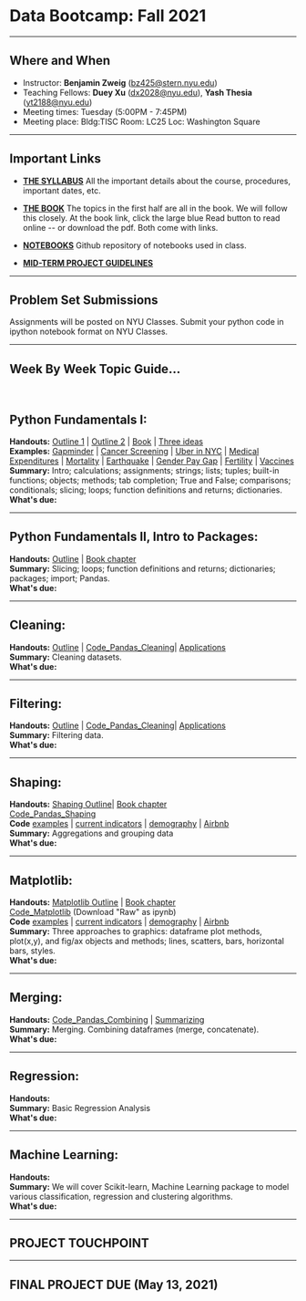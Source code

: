 # Data Bootcamp: Fall 2021

---

## Where and When
- Instructor: **Benjamin Zweig** (bz425@stern.nyu.edu)
- Teaching Fellows: **Duey Xu** (dx2028@nyu.edu), **Yash Thesia** (yt2188@nyu.edu)<br>
- Meeting times: Tuesday (5:00PM - 7:45PM)
- Meeting place: Bldg:TISC Room: LC25 Loc: Washington Square

---
## Important Links

- **[THE SYLLABUS](https://github.com/nyusterndatabootcamp/NYU-Data-Bootcamp/blob/master/DataBootcamp_Syllabus_S21.docx.pdf)** All the important details about the course, procedures, important dates, etc.

- **[THE BOOK](https://nyudatabootcamp.gitbook.io/thebook/)**  The topics in the first half are all in the book. We will follow this closely. At the book link, click the large blue Read button to read online -- or download the pdf.  Both come with links.

- **[NOTEBOOKS](https://github.com/nyusterndatabootcamp/notebooks/tree/master/book_notebooks)** Github repository of notebooks used in class.

- **[MID-TERM PROJECT GUIDELINES](https://github.com/nyusterndatabootcamp/NYU-Data-Bootcamp/blob/master/Midterm_project_guidelines_Spring2021.pdf)**





---
## Problem Set Submissions

Assignments will be posted on NYU Classes. Submit your python code in ipython notebook format on NYU Classes.

---

## Week By Week Topic Guide...

<br>

## Python Fundamentals I: 
**Handouts:**  [Outline 1](https://github.com/nyusterndatabootcamp/teaching_materials/blob/master/documents/bootcamp_topic_intro.pdf) | [Outline 2](https://github.com/nyusterndatabootcamp/teaching_materials/blob/master/documents/bootcamp_topic_pyfun1.pdf) | [Book](https://nyudatabootcamp.gitbook.io/thebook) | [Three ideas](https://github.com/nyusterndatabootcamp/teaching_materials/blob/master/documents/bootcamp_3ideas.pdf) <br>
**Examples:**  [Gapminder](http://www.gapminder.org/world/) | [Cancer Screening](http://www.vox.com/2015/10/28/9631500/does-mammography-work) | [Uber in NYC](http://fivethirtyeight.com/features/uber-is-serving-new-yorks-outer-boroughs-more-than-taxis-are/) | [Medical Expenditures](http://www.nihcm.org/pdf/DataBrief3%20Final.pdf) | [Mortality](http://www.pnas.org/content/early/2015/10/29/1518393112.full.pdf) | [Earthquake](https://jawbone.com/blog/napa-earthquake-effect-on-sleep/) | [Gender Pay Gap](http://esoltas.blogspot.com/2014/04/how-big-is-gender-pay-gap_10.html) | [Fertility](http://www.randalolson.com/2015/08/23/small-multiples-vs-animated-gifs-for-showing-changes-in-fertility-rates-over-time/) | [Vaccines](http://graphics.wsj.com/infectious-diseases-and-vaccines/) <br>
**Summary:**  Intro; calculations; assignments; strings; lists; tuples; built-in functions; objects; methods; tab completion; True and False; comparisons; conditionals; slicing; loops; function definitions and returns; dictionaries.<br>
**What's due:** 

---
## Python Fundamentals II, Intro to Packages: 
**Handouts:**  [Outline](https://github.com/nyusterndatabootcamp/teaching_materials/blob/master/documents/bootcamp_topic_pyfun2.pdf) | [Book chapter](https://nyudatabootcamp.gitbook.io/thebook/py-fun2) <br>
**Summary:**  Slicing; loops; function definitions and returns; dictionaries; packages; import; Pandas. <br>
**What's due:** 

---
## Cleaning: 
**Handouts:**  [Outline](https://github.com/nyusterndatabootcamp/teaching_materials/blob/master/documents/bootcamp_topic_pandas-clean.pdf) | [Code_Pandas_Cleaning](https://github.com/nyusterndatabootcamp/notebooks/blob/master/book_notebooks/bootcamp_pandas_adv1-clean.ipynb)| [Applications](https://github.com/NYUDataBootcamp/Lab/blob/master/UN_demography.ipynb) <br>
**Summary:**  Cleaning datasets.<br>
**What's due:** 

---
## Filtering: 
**Handouts:**  [Outline](https://github.com/nyusterndatabootcamp/teaching_materials/blob/master/documents/bootcamp_topic_pandas-clean.pdf) | [Code_Pandas_Cleaning](https://github.com/nyusterndatabootcamp/notebooks/blob/master/book_notebooks/bootcamp_pandas_adv1-clean.ipynb)| [Applications](https://github.com/NYUDataBootcamp/Lab/blob/master/UN_demography.ipynb) <br>
**Summary:**  Filtering data.<br>
**What's due:** 

---
## Shaping: 
**Handouts:** [Shaping Outline](https://github.com/nyusterndatabootcamp/teaching_materials/blob/master/documents/bootcamp_topic_pandas-shape.pdf)| [Book chapter](https://nyudatabootcamp.gitbook.io/thebook/graphs1) <br> [Code_Pandas_Shaping](https://github.com/nyusterndatabootcamp/notebooks/blob/master/book_notebooks/bootcamp_pandas_adv2-shape.ipynb) <br>
**Code** [examples](https://github.com/nyusterndatabootcamp/notebooks/blob/master/book_notebooks/bootcamp_examples.ipynb) | [current indicators](https://github.com/nyusterndatabootcamp/notebooks/blob/master/book_notebooks/bootcamp_indicators.ipynb) | [demography](https://github.com/NYUDataBootcamp/Lab/blob/master/UN_demography.ipynb) | [Airbnb](https://github.com/NYUDataBootcamp/Lab/blob/master/Airbnb_experiments_Chase.ipynb) <br>
**Summary:** Aggregations and grouping data <br>
**What's due:** 

---
## Matplotlib: 
**Handouts:** [Matplotlib Outline](https://github.com/NYUDataBootcamp/Materials/blob/master/Documents/bootcamp_topic_graphics.pdf) | [Book chapter](https://nyudatabootcamp.gitbook.io/thebook/graphs1) <br>
[Code_Matplotlib](https://github.com/NYUDataBootcamp/Materials/blob/master/Code/notebooks/bootcamp_graphics_s17_MBA.ipynb) (Download "Raw" as ipynb) <br>
**Code** [examples](https://github.com/nyusterndatabootcamp/notebooks/blob/master/book_notebooks/bootcamp_examples.ipynb) | [current indicators](https://github.com/nyusterndatabootcamp/notebooks/blob/master/book_notebooks/bootcamp_indicators.ipynb) | [demography](https://github.com/NYUDataBootcamp/Lab/blob/master/UN_demography.ipynb) | [Airbnb](https://github.com/NYUDataBootcamp/Lab/blob/master/Airbnb_experiments_Chase.ipynb) <br>
**Summary:** Three approaches to graphics: dataframe plot methods, plot(x,y), and fig/ax objects and methods; lines, scatters, bars, horizontal bars, styles.  <br>
**What's due:** 

---

## Merging: 
**Handouts:** [Code_Pandas_Combining](https://github.com/nyusterndatabootcamp/notebooks/blob/master/book_notebooks/bootcamp_pandas_adv4-merge-extended.ipynb) | [Summarizing](https://github.com/nyusterndatabootcamp/notebooks/blob/master/book_notebooks/bootcamp_pandas_adv5-summarize.ipynb) <br>
**Summary:**  Merging. Combining dataframes (merge, concatenate). <br>
**What's due:** 



---
## Regression: 
**Handouts:** <br>
**Summary:**  Basic Regression Analysis <br>
**What's due:** 

---
## Machine Learning:
**Handouts:** 
<br>
**Summary:**  We will cover Scikit-learn, Machine Learning package to model various classification, regression and clustering algorithms.<br>
**What's due:**

---
## PROJECT TOUCHPOINT

---
## FINAL PROJECT DUE (May 13, 2021)
